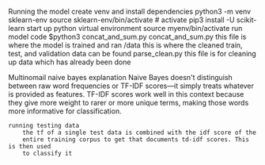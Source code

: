 Running the model
    create venv and install dependencies
        python3 -m venv sklearn-env
        source sklearn-env/bin/activate  # activate
        pip3 install -U scikit-learn
    start up python virtual environment
        source myenv/bin/activate 
    run model code
        $python3 concat_and_sum.py
concat_and_sum.py
    this file is where the model is trained and ran
/data
    this is where the cleaned train, test, and validation data can be found
parse_clean.py
    this file is for cleaning up data which has already been done

Multinomail naive bayes explanation
    Naive Bayes doesn't distinguish between raw word frequencies or TF-IDF scores—it simply treats whatever is provided as features.
    TF-IDF scores work well in this context because they give more weight to rarer or more unique terms, making those words more informative for classification.

    running testing data
        the tf of a single test data is combined with the idf score of the
        entire training corpus to get that documents td-idf scores. This is then used
        to classify it 
